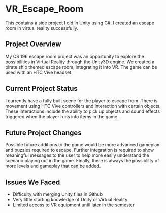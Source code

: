 # VR_Escape_Room
This contains a side project I did in Unity using C#. I created an escape room in virtual reality successfully.


## Project Overview
My CS 196 escape room project was an opportunity to explore the possibilities in Virtual Reality through the Unity3D engine. We created a pirate ship themed escape room, integrating it into VR. The game can be used with an HTC Vive headset. 


## Current Project Status
I currently have a fully built scene for the player to escape from. There is movement using HTC Vive controllers and interaction with certain objects. These interactions include the ability to pick up objects and sound effects triggered when the player runs into items in the game.


## Future Project Changes
Possible future additions to the game would be more advanced gameplay and puzzles required to escape. Further integration is required to show meaningful messages to the user to help more easily understand the scenario playing out in the game. Finally, there is always the possiblilty of more levels and gameplay that can be added.


## Issues We Faced
* Difficulty with merging Unity files in Github
* Very little starting knowledge of Unity or Virtual Reality
* Limited access to VR equipment until later in the semester
